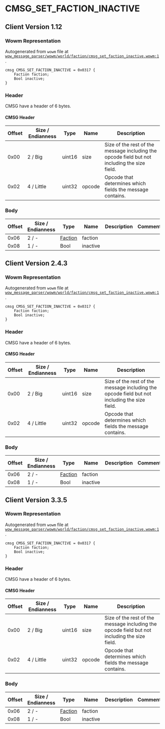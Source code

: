 # CMSG_SET_FACTION_INACTIVE

## Client Version 1.12

### Wowm Representation

Autogenerated from `wowm` file at [`wow_message_parser/wowm/world/faction/cmsg_set_faction_inactive.wowm:1`](https://github.com/gtker/wow_messages/tree/main/wow_message_parser/wowm/world/faction/cmsg_set_faction_inactive.wowm#L1).
```rust,ignore
cmsg CMSG_SET_FACTION_INACTIVE = 0x0317 {
    Faction faction;
    Bool inactive;
}
```
### Header

CMSG have a header of 6 bytes.

#### CMSG Header

| Offset | Size / Endianness | Type   | Name   | Description |
| ------ | ----------------- | ------ | ------ | ----------- |
| 0x00   | 2 / Big           | uint16 | size   | Size of the rest of the message including the opcode field but not including the size field.|
| 0x02   | 4 / Little        | uint32 | opcode | Opcode that determines which fields the message contains.|

### Body

| Offset | Size / Endianness | Type | Name | Description | Comment |
| ------ | ----------------- | ---- | ---- | ----------- | ------- |
| 0x06 | 2 / - | [Faction](faction.md) | faction |  |  |
| 0x08 | 1 / - | Bool | inactive |  |  |

## Client Version 2.4.3

### Wowm Representation

Autogenerated from `wowm` file at [`wow_message_parser/wowm/world/faction/cmsg_set_faction_inactive.wowm:1`](https://github.com/gtker/wow_messages/tree/main/wow_message_parser/wowm/world/faction/cmsg_set_faction_inactive.wowm#L1).
```rust,ignore
cmsg CMSG_SET_FACTION_INACTIVE = 0x0317 {
    Faction faction;
    Bool inactive;
}
```
### Header

CMSG have a header of 6 bytes.

#### CMSG Header

| Offset | Size / Endianness | Type   | Name   | Description |
| ------ | ----------------- | ------ | ------ | ----------- |
| 0x00   | 2 / Big           | uint16 | size   | Size of the rest of the message including the opcode field but not including the size field.|
| 0x02   | 4 / Little        | uint32 | opcode | Opcode that determines which fields the message contains.|

### Body

| Offset | Size / Endianness | Type | Name | Description | Comment |
| ------ | ----------------- | ---- | ---- | ----------- | ------- |
| 0x06 | 2 / - | [Faction](faction.md) | faction |  |  |
| 0x08 | 1 / - | Bool | inactive |  |  |

## Client Version 3.3.5

### Wowm Representation

Autogenerated from `wowm` file at [`wow_message_parser/wowm/world/faction/cmsg_set_faction_inactive.wowm:1`](https://github.com/gtker/wow_messages/tree/main/wow_message_parser/wowm/world/faction/cmsg_set_faction_inactive.wowm#L1).
```rust,ignore
cmsg CMSG_SET_FACTION_INACTIVE = 0x0317 {
    Faction faction;
    Bool inactive;
}
```
### Header

CMSG have a header of 6 bytes.

#### CMSG Header

| Offset | Size / Endianness | Type   | Name   | Description |
| ------ | ----------------- | ------ | ------ | ----------- |
| 0x00   | 2 / Big           | uint16 | size   | Size of the rest of the message including the opcode field but not including the size field.|
| 0x02   | 4 / Little        | uint32 | opcode | Opcode that determines which fields the message contains.|

### Body

| Offset | Size / Endianness | Type | Name | Description | Comment |
| ------ | ----------------- | ---- | ---- | ----------- | ------- |
| 0x06 | 2 / - | [Faction](faction.md) | faction |  |  |
| 0x08 | 1 / - | Bool | inactive |  |  |


